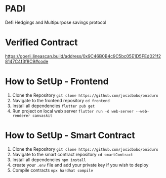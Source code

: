 # PADI

Defi Hedgings and Multipurpose savings protocol

# Verified Contract
https://goerli.lineascan.build/address/0x9C46B0B4c9C5bc05E1D5FEd021f28147C4f3f8C9#code


# How to SetUp - Frontend

1. Clone the Repository ``` git clone https://github.com/josidbobo/oniduro ```
2. Navigate to the frontend repository ``` cd frontend ```
3. Install all dependencies ``` flutter pub get ```
4. Run project on local web server ``` flutter run -d web-server --web-renderer canvaskit ```

# How to SetUp - Smart Contract

1. Clone the Repository ``` git clone https://github.com/josidbobo/oniduro ```
2. Navigate to the smart contract repository ``` cd smartContract ```
3. Install all dependencies ``` npm install ```
4. create your ```.env``` file and add your private key if you wish to deploy
5. Compile contracts ``` npx hardhat compile ```
